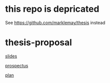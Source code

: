 # this repo is depricated 
See https://github.com/marklemay/thesis instead

# thesis-proposal
[slides](https://docs.google.com/presentation/d/1kokkrZYmailkEUnAlHP4lt9AvNQfa5yHuZkyXc27DaQ/edit?usp=sharing)

[prospectus](proposal.pdf)

[plan](plan.md)
